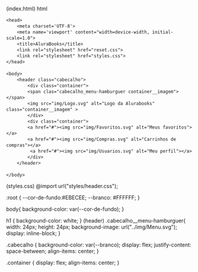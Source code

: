 (index.html)
html
<!DOCTYPE html>
<html>

    <head>
        <meta charset='UTF-8'>
        <meta name='viewport' content="width=device-width, initial-scale=1.0">
        <title>AluraBooks</title>
        <link rel="stylesheet" href="reset.css">
        <link rel="stylesheet" href="styles.css">
    </head>

    <body>
        <header class="cabecalho"> 
            <div class="container">
            <span clas="cabecalho_menu-hamburguer container__imagem"></span>
            <img src="img/Logo.svg" alt="Logo da Alurabooks" class="container__imagem" >
            </div>
            <div class="container">
            <a href="#"><img src="img/Favoritos.svg" alt="Meus favoritos"></a>
            <a href="#"><img src="img/Compras.svg" alt="Carrinhos de compras"></a>
             <a href="#"><img src="img/Usuarios.svg" alt="Meu perfil"></a>
            </div>
        </header>
       
    </body>

</html>


(styles.css)
 @import url("styles/header.css");

 :root {
    --cor-de-fundo:#EBECEE;
    --branco: #FFFFFF;
}

body{
    background-color: var(--cor-de-fundo);
}

h1 {
    background-color: white;
}
 (header)
 .cabecalho__menu-hamburguer{
    width: 24px;
    height: 24px;
    background-image: url("../img/Menu.svg");
    display: inline-block;
}

.cabecalho {
background-color: var(--branco);
display: flex;
justify-content: space-between;
align-items: center;
}

.container { 
    display: flex;
    align-items: center;
}
